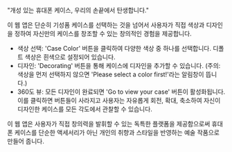 "개성 있는 휴대폰 케이스, 우리의 손끝에서 탄생합니다."

이 웹 앱은 단순히 기성품 케이스를 선택하는 것을 넘어서 사용자가 직접 색상과 디자인을 정하여 자신만의 케이스를 창조할 수 있는 창의적인 경험을 제공합니다.

- 색상 선택: 'Case Color' 버튼을 클릭하여 다양한 색상 중 하나를 선택합니다. 디폴트 색상은 흰색으로 설정되어 있습니다.
- 디자인: 'Decorating' 버튼을 통해 케이스에 디자인을 추가할 수 있습니다. (주의: 색상을 먼저 선택하지 않으면 'Please select a color first!'라는 알림창이 뜹니다.)
- 360도 뷰: 모든 디자인이 완료되면 'Go to view your case' 버튼이 활성화됩니다. 이를 클릭하면 버튼들이 사라지고 사용자는 자유롭게 회전, 확대, 축소하여 자신이 디자인한 케이스를 모든 각도에서 관찰할 수 있습니다.

이 웹 앱은 사용자가 직접 창의력을 발휘할 수 있는 독특한 플랫폼을 제공함으로써 휴대폰 케이스를 단순한 액세서리가 아닌 개인의 취향과 스타일을 반영하는 예술 작품으로 만들어 줍니다.
